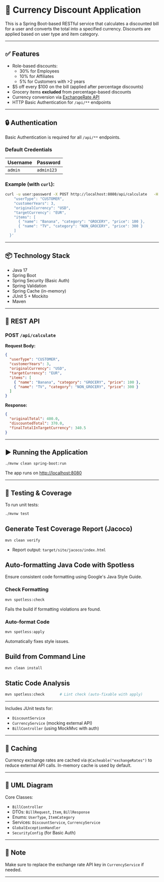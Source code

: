 
# 💸 Currency Discount Application

This is a Spring Boot-based RESTful service that calculates a discounted bill for a user and converts the total into a specified currency. Discounts are applied based on user type and item category.

---

## ✅ Features

- Role-based discounts:
  - 30% for Employees
  - 10% for Affiliates
  - 5% for Customers with >2 years
- $5 off every $100 on the bill (applied after percentage discounts)
- Grocery items **excluded** from percentage-based discounts
- Currency conversion via [ExchangeRate API](https://www.exchangerate-api.com)
- HTTP Basic Authentication for `/api/**` endpoints

---

## 🔒 Authentication

Basic Authentication is required for all `/api/**` endpoints.

### Default Credentials

| Username | Password   |
|----------|------------|
| `admin`  | `admin123` |

### Example (with `curl`):

```bash
curl -u user:password -X POST http://localhost:8080/api/calculate   -H "Content-Type: application/json"   -d '{
    "userType": "CUSTOMER",
    "customerYears": 3,
    "originalCurrency": "USD",
    "targetCurrency": "EUR",
    "items": [
      { "name": "Banana", "category": "GROCERY", "price": 100 },
      { "name": "TV", "category": "NON_GROCERY", "price": 300 }
    ]
  }'
```

---

## 📦 Technology Stack

- Java 17
- Spring Boot
- Spring Security (Basic Auth)
- Spring Validation
- Spring Cache (in-memory)
- JUnit 5 + Mockito
- Maven

---

## 🧾 REST API

### POST `/api/calculate`

**Request Body:**

```json
{
  "userType": "CUSTOMER",
  "customerYears": 3,
  "originalCurrency": "USD",
  "targetCurrency": "EUR",
  "items": [
    { "name": "Banana", "category": "GROCERY", "price": 100 },
    { "name": "TV", "category": "NON_GROCERY", "price": 300 }
  ]
}
```

**Response:**

```json
{
  "originalTotal": 400.0,
  "discountedTotal": 370.0,
  "finalTotalInTargetCurrency": 340.5
}
```

---

## ▶️ Running the Application

```bash
./mvnw clean spring-boot:run
```

The app runs on [http://localhost:8080](http://localhost:8080)

---

## 🧪 Testing & Coverage

To run unit tests:

```bash
./mvnw test
```

## Generate Test Coverage Report (Jacoco)
```bash
mvn clean verify
```
- Report output: `target/site/jacoco/index.html`

## Auto-formatting Java Code with Spotless
Ensure consistent code formatting using Google's Java Style Guide.

### Check Formatting
```bash
mvn spotless:check
```
Fails the build if formatting violations are found.

### Auto-format Code
```bash
mvn spotless:apply
```
Automatically fixes style issues.

## Build from Command Line
```bash
mvn clean install
```

## Static Code Analysis
```bash
mvn spotless:check       # Lint check (auto-fixable with apply)
```

---

Includes JUnit tests for:
- `DiscountService`
- `CurrencyService` (mocking external API)
- `BillController` (using MockMvc with auth)

---

## 💾 Caching

Currency exchange rates are cached via `@Cacheable("exchangeRates")` to reduce external API calls. In-memory cache is used by default.

---

## 🧩 UML Diagram

Core Classes:
- `BillController`
- DTOs: `BillRequest`, `Item`, `BillResponse`
- Enums: `UserType`, `ItemCategory`
- Services: `DiscountService`, `CurrencyService`
- `GlobalExceptionHandler`
- `SecurityConfig` (for Basic Auth)


---

## 📝 Note

Make sure to replace the exchange rate API key in `CurrencyService` if needed.

---

